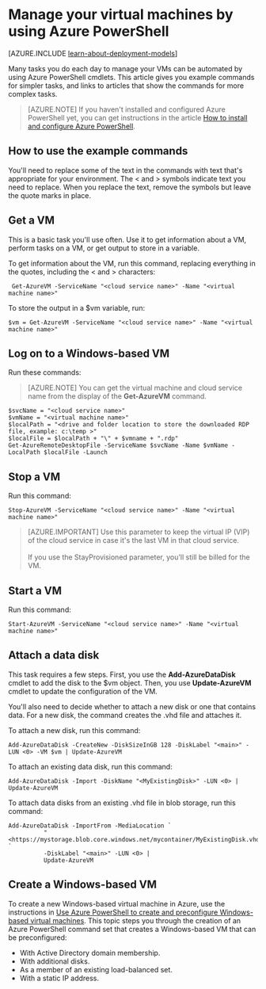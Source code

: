 <properties
   pageTitle="Manage your virtual machines by using Azure PowerShell | Microsoft Azure"
   description="Learn commands that you can use to automate tasks in managing your virtual machines."
   services="virtual-machines-windows"
   documentationCenter="windows"
   authors="singhkay"
   manager="timlt"
   editor=""
   tags="azure-service-management"/>

   <tags
   ms.service="virtual-machines-windows"
   ms.devlang="na"
   ms.topic="article"
   ms.tgt_pltfrm="vm-windows"
   ms.workload="infrastructure-services"
   ms.date="07/01/2016"
   ms.author="kasing"/>

# Manage your virtual machines by using Azure PowerShell

[AZURE.INCLUDE [learn-about-deployment-models](../../includes/learn-about-deployment-models-classic-include.md)]


Many tasks you do each day to manage your VMs can be automated by using Azure PowerShell cmdlets. This article gives you example commands for simpler tasks, and links to articles that show the commands for more complex tasks.

>[AZURE.NOTE] If you haven't installed and configured Azure PowerShell yet, you can get instructions in the article [How to install and configure Azure PowerShell](../powershell-install-configure.md).

## How to use the example commands
You'll need to replace some of the text in the commands with text that's appropriate for your environment. The < and > symbols indicate text you need to replace. When you replace the text, remove the symbols but leave the quote marks in place.

## Get a VM
This is a basic task you'll use often. Use it to get information about a VM, perform tasks on a VM, or get output to store in a variable.

To get information about the VM, run this command, replacing everything in the quotes, including the < and > characters:

     Get-AzureVM -ServiceName "<cloud service name>" -Name "<virtual machine name>"

To store the output in a $vm variable, run:

    $vm = Get-AzureVM -ServiceName "<cloud service name>" -Name "<virtual machine name>"

## Log on to a Windows-based VM

Run these commands:

>[AZURE.NOTE] You can get the virtual machine and cloud service name from the display of the **Get-AzureVM** command.
>
	$svcName = "<cloud service name>"
	$vmName = "<virtual machine name>"
	$localPath = "<drive and folder location to store the downloaded RDP file, example: c:\temp >"
	$localFile = $localPath + "\" + $vmname + ".rdp"
	Get-AzureRemoteDesktopFile -ServiceName $svcName -Name $vmName -LocalPath $localFile -Launch

## Stop a VM

Run this command:

    Stop-AzureVM -ServiceName "<cloud service name>" -Name "<virtual machine name>"

>[AZURE.IMPORTANT] Use this parameter to keep the virtual IP (VIP) of the cloud service in case it's the last VM in that cloud service. <br><br> If you use the StayProvisioned parameter, you'll still be billed for the VM.

## Start a VM

Run this command:

    Start-AzureVM -ServiceName "<cloud service name>" -Name "<virtual machine name>"

## Attach a data disk
This task requires a few steps. First, you use the ****Add-AzureDataDisk**** cmdlet to add the disk to the $vm object. Then, you use **Update-AzureVM** cmdlet to update the configuration of the VM.

You'll also need to decide whether to attach a new disk or one that contains data. For a new disk, the command creates the .vhd file and attaches it.

To attach a new disk, run this command:

    Add-AzureDataDisk -CreateNew -DiskSizeInGB 128 -DiskLabel "<main>" -LUN <0> -VM $vm | Update-AzureVM

To attach an existing data disk, run this command:

    Add-AzureDataDisk -Import -DiskName "<MyExistingDisk>" -LUN <0> | Update-AzureVM

To attach data disks from an existing .vhd file in blob storage, run this command:

    Add-AzureDataDisk -ImportFrom -MediaLocation `
              "<https://mystorage.blob.core.windows.net/mycontainer/MyExistingDisk.vhd>" `
              -DiskLabel "<main>" -LUN <0> |
              Update-AzureVM

## Create a Windows-based VM

To create a new Windows-based virtual machine in Azure, use the instructions in
[Use Azure PowerShell to create and preconfigure Windows-based virtual machines](virtual-machines-windows-classic-create-powershell.md). This topic steps you through the creation of an Azure PowerShell command set that creates a Windows-based VM that can be preconfigured:

- With Active Directory domain membership.
- With additional disks.
- As a member of an existing load-balanced set.
- With a static IP address.
